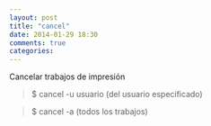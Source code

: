 ```yaml
---
layout: post
title: "cancel"
date: 2014-01-29 18:30
comments: true
categories: 
---
```

Cancelar trabajos de impresión

>$ cancel -u usuario  (del usuario especificado)

>$ cancel -a  (todos los trabajos)

